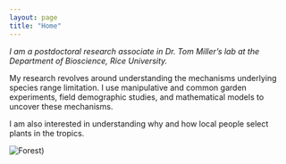 ```yaml
---
layout: page
title: "Home"
---
```

*I am a postdoctoral research associate in Dr. Tom Miller’s lab at the Department of Bioscience, Rice University.* 

My research revolves around understanding the mechanisms underlying species range limitation. I use manipulative and common garden experiments, field demographic studies, and mathematical models to uncover these mechanisms. 

I am also interested in understanding why and how local people select plants in the tropics. 

![Forest](/assets/Gallery.jpg))

